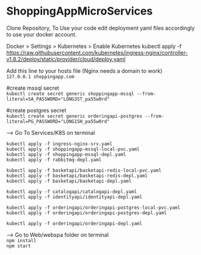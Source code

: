 # ShoppingAppMicroServices
Clone Repository, To Use your code edit deployment yaml files accordingly to use your docker account.  

Docker > Settings > Kubernetes > Enable Kubernetes
kubectl apply -f https://raw.githubusercontent.com/kubernetes/ingress-nginx/controller-v1.8.2/deploy/static/provider/cloud/deploy.yaml  

Add this line to your hosts file (Nginx needs a domain to work)  
```127.0.0.1 shoppingapp.com  ``` 

#create mssql secret  
```kubectl create secret generic shoppingapp-mssql --from-literal=SA_PASSWORD="LONG3ST_pa55w0rd"```   

#create postgres secret  
```kubectl create secret generic orderingapi-postgres --from-literal=PG_PASSWORD="LONG1SH_pa55w0rd"```   



—> Go To Services/K8S on terminal  

```kubectl apply -f ingress-nginx-srv.yaml```  
```kubectl apply -f shoppingapp-mssql-local-pvc.yaml```  
```kubectl apply -f shoppingapp-mssql-depl.yaml```  
```kubectl apply -f rabbitmq-depl.yaml```  


```kubectl apply -f basketapi/basketapi-redis-local-pvc.yaml```  
```kubectl apply -f basketapi/basketapi-redis-depl.yaml```  
```kubectl apply -f basketapi/basketapi-depl.yaml```  

```kubectl apply -f catalogapi/catalogapi-depl.yaml```  
```kubectl apply -f identityapi/identityapi-depl.yaml```  

```kubectl apply -f orderingapi/orderingapi-postgres-local-pvc.yaml```  
```kubectl apply -f orderingapi/orderingapi-postgres-depl.yaml```  

```kubectl apply -f orderingapi/orderingapi-depl.yaml```  

—> Go to Web/webspa folder on terminal  
```npm install```  
```npm start```  
